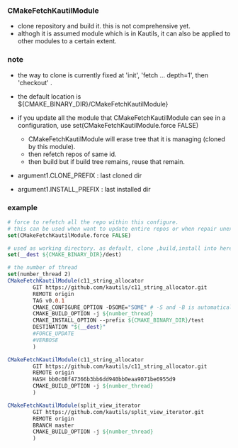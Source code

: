 ### CMakeFetchKautilModule
* clone repository and build it. this is not comprehensive yet.
* althogh it is assumed module which is in Kautils, it can also be applied to other modules to a certain extent.
### note 
* the way to clone is currently fixed at 'init', 'fetch ... depth=1', then 'checkout' .  
* the default location is ${CMAKE_BINARY_DIR}/CMakeFetchKautilModule} 
* if you update all the module that CMakeFetchKautilModule can see in a configuration, use set(CMakeFetchKautilModule.force FALSE)  
    * CMakeFetchKautilModule will erase tree that it is managing (cloned by this module).  
    * then refetch repos of same id.
    * then build but if build tree remains, reuse that remain.

* argument1.CLONE_PREFIX : last cloned dir
* argument1.INSTALL_PREFIX : last installed dir
### example
```cmake
# force to refetch all the repo within this configure.
# this can be used when want to update entire repos or when repair unexpectedly erased binaries. 
set(CMakeFetchKautilModule.force FALSE) 

# used as working directory. as default, clone ,build,install into here.     
set(__dest ${CMAKE_BINARY_DIR}/dest)

# the number of thread 
set(number_thread 2)
CMakeFetchKautilModule(c11_string_allocator
        GIT https://github.com/kautils/c11_string_allocator.git 
        REMOTE origin 
        TAG v0.0.1
        CMAKE_CONFIGURE_OPTION -DSOME="SOME" # -S and -B is automatically filled. it is possilbe to specify other options from here.
        CMAKE_BUILD_OPTION -j ${number_thread}
        CMAKE_INSTALL_OPTION --prefix ${CMAKE_BINARY_DIR}/test
        DESTINATION "${__dest}"
        #FORCE_UPDATE
        #VERBOSE
        )

CMakeFetchKautilModule(c11_string_allocator
        GIT https://github.com/kautils/c11_string_allocator.git 
        REMOTE origin 
        HASH bb0c08f47366b3bb6dd940bb0eaa9071be6955d9
        CMAKE_BUILD_OPTION -j ${number_thread}
        )

CMakeFetchKautilModule(split_view_iterator
        GIT https://github.com/kautils/split_view_iterator.git 
        REMOTE origin 
        BRANCH master
        CMAKE_BUILD_OPTION -j ${number_thread}
        )
```